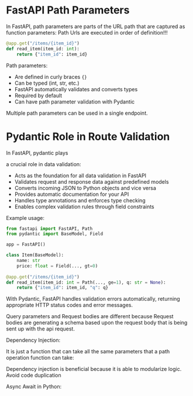 # FastAPI Path Parameters

In FastAPI, path parameters are parts of the URL path that are captured as function parameters: Path Urls are executed in order of definition!!!

```python
@app.get("/items/{item_id}")
def read_item(item_id: int):
    return {"item_id": item_id}
```

Path parameters:
- Are defined in curly braces `{}`
- Can be typed (int, str, etc.)
- FastAPI automatically validates and converts types
- Required by default
- Can have path parameter validation with Pydantic

Multiple path parameters can be used in a single endpoint.

# Pydantic Role in Route Validation

In FastAPI, pydantic plays

a crucial role in data validation:

- Acts as the foundation for all data validation in FastAPI
- Validates request and response data against predefined models
- Converts incoming JSON to Python objects and vice versa
- Provides automatic documentation for your API
- Handles type annotations and enforces type checking
- Enables complex validation rules through field constraints

Example usage:

```python
from fastapi import FastAPI, Path
from pydantic import BaseModel, Field

app = FastAPI()

class Item(BaseModel):
    name: str
    price: float = Field(..., gt=0)
    
@app.get("/items/{item_id}")
def read_item(item_id: int = Path(..., ge=1), q: str = None):
    return {"item_id": item_id, "q": q}
```

With Pydantic, FastAPI handles validation errors automatically, returning appropriate HTTP status codes and error messages.

Query parameters and Request bodies are different because Request bodies are generating a schema based upon the request body
that is being sent up with the api request. 

Dependency Injection:

It is just a function that can take all the same parameters that a path operation function can take:

Dependency injection is beneficial because it is able to modularize logic. Avoid code duplication

Async Await in Python:

